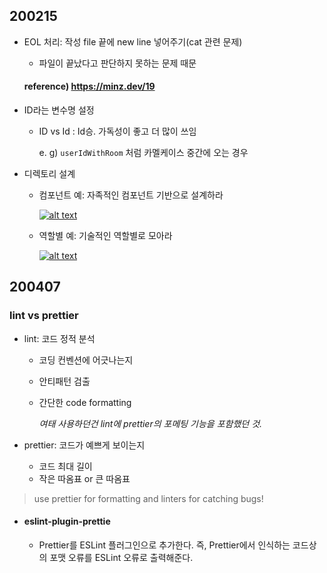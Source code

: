 ## 200215

* EOL 처리: 작성 file 끝에 new line 넣어주기(cat 관련 문제) 
  
  * 파일이 끝났다고 판단하지 못하는 문제 때문
  
  #### reference) https://minz.dev/19 



* ID라는 변수명 설정

  * ID vs Id : Id승. 가독성이 좋고 더 많이 쓰임 

    e. g) `userIdWithRoom` 처럼 카멜케이스 중간에 오는 경우



* 디렉토리 설계

  * 컴포넌트 예: 자족적인 컴포넌트 기반으로 설계하라

    [![alt text](https://github.com/goldbergyoni/nodebestpractices/raw/master/assets/images/structurebycomponents.PNG)](https://github.com/goldbergyoni/nodebestpractices/blob/master/assets/images/structurebycomponents.PNG)

  * 역할별 예: 기술적인 역할별로 모아라

    [![alt text](https://github.com/goldbergyoni/nodebestpractices/raw/master/assets/images/structurebyroles.PNG)](https://github.com/goldbergyoni/nodebestpractices/blob/master/assets/images/structurebyroles.PNG)

  

## 200407

### lint vs prettier

* lint: 코드 정적 분석

  * 코딩 컨벤션에 어긋나는지

  * 안티패턴 검출

  * 간단한 code formatting

    *여태 사용하던건 lint에 prettier의 포메팅 기능을 포함했던 것.* 



* prettier: 코드가 예쁘게 보이는지
  * 코드 최대 길이
  * 작은 따옴표 or 큰 따옴표

> use prettier for formatting and linters for catching bugs!

* #### eslint-plugin-prettie

  * Prettier를 ESLint 플러그인으로 추가한다. 즉, Prettier에서 인식하는 코드상의 포맷 오류를 ESLint 오류로 출력해준다.